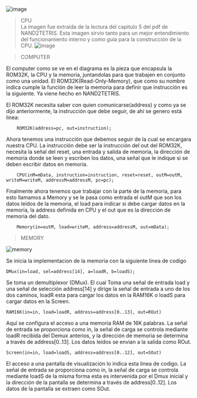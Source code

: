 ![image](https://github.com/AndresFelipeMunozAguilar/Group_S13T3_Repository/assets/104959341/fc8794e5-980a-4d2d-b07d-0fbd5f382bb0)
>CPU<br>
La imagen fue extraída de la lectura del capitulo 5 del pdf de NAND2TETRIS. Esta imagen sirvio tanto para un mejor entendimiento del funcionamiento interno y como guía para la construcción de la CPU. 
![image](https://github.com/AndresFelipeMunozAguilar/Group_S13T3_Repository/assets/104959341/26e944b7-0b6e-44fb-bdab-e737d9ea6aec)

>COMPUTER<br>

El computer como se ve en el diagrama es la pieza que encapsula la ROM32K, la CPU y la memoria, juntandolas para que trabajen en conjunto como una unidad.
El ROM32K(Read-Only-Memory), que como su nombre indica cumple la función de leer la memoria para definir que instrucción es la siguiente. Ya viene hecho en NAND2TETRIS.
 
El ROM32K necesita saber con quien comunicarse(address) y como ya se dijo anteriormente, la instrucción que debe seguir, de ahí se genero está linea:

```
    ROM32K(address=pc, out=instruction);
```
Ahora tenemos una instrucción que debemos seguir de la cual se encargara nuestra CPU.
La instrucción debe ser la instrucción del out del ROM32K, necesita la señal del reset, una entrada y salida de memoria, la dirección de memoria donde se leen y escriben los datos, una señal que le indique si se deben escribir datos en memoria.

```
    CPU(inM=mData, instruction=instruction, reset=reset, outM=outM, writeM=writeM, addressM=addressM, pc=pc);
```

Finalmente ahora tenemos que trabajar con la parte de la memoria, para esto llamamos a Memory y se le pasa como entrada el outM que son los datos leídos de la memoria, el load  para indicar si debe cargar datos en la memoria, la address definida en CPU y el out que es la dirección de memoria del dato.

```
    Memory(in=outM, load=writeM, address=addressM, out=mData);

```
> MEMORY<br>

![memory](https://github.com/AndresFelipeMunozAguilar/Group_S13T3_Repository/assets/98712631/501a4a9c-bc0c-4d04-a1eb-99279b95749e)

Se inicia la implementacion de la memoria con la siguiente linea de codigo

```
DMux(in=load, sel=address[14], a=loadR, b=loadS);
```

Se toma un demultiplexor (DMux). El cual Toma una señal de entrada load y una señal de selección address[14] y dirige la señal de entrada a uno de los dos caminos, loadR esta para cargar los datos en la RAM16K o loadS para cargar datos en la Screen.

```
RAM16K(in=in, load=loadR, address=address[0..13], out=ROut)
```

Aquí se configura el acceso a una memoria RAM de 16K palabras. La señal de entrada se proporciona como in, la señal de carga se controla mediante loadR recibida del Demux anterios, y la dirección de memoria se determina a través de address[0..13]. Los datos leídos se envian a la salida como ROut.

```
Screen(in=in, load=loadS, address=address[0..12], out=SOut)
```

El acceso a una pantalla de visualización lo indica esta linea de codigo. 
La señal de entrada se proporciona como in, la señal de carga se controla mediante loadS de la misma forma esta es intervenida por el Dmux inicial
y la dirección de la pantalla se determina a través de address[0..12]. Los datos de la pantalla se extraen como SOut.


